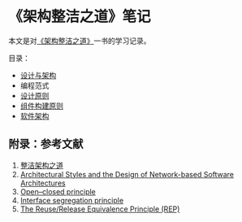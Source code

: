 # 《架构整洁之道》笔记

本文是对[《架构整洁之道》](https://weread.qq.com/web/bookDetail/480322f072021a3248038c8)一书的学习记录。

目录：

- [设计与架构](design-arch.md)
- 编程范式
- [设计原则](design-principle.md)
- [组件构建原则](components-principle.md)
- [软件架构](software-arch.md)

## 附录：参考文献

1. [整洁架构之道](https://weread.qq.com/web/bookDetail/480322f072021a3248038c8)
1. [Architectural Styles and the Design of Network-based Software Architectures](https://www.ics.uci.edu/~fielding/pubs/dissertation/top.htm)
1. [Open–closed principle](https://en.wikipedia.org/wiki/Open%E2%80%93closed_principle)
1. [Interface segregation principle](https://en.wikipedia.org/wiki/Interface_segregation_principle)
1. [The Reuse/Release Equivalence Principle (REP)](https://stackoverflow.com/questions/63142/the-reuse-release-equivalence-principle-rep)
